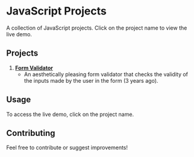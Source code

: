 # JavaScript Projects

A collection of JavaScript projects. Click on the project name to view the live demo.

## Projects

1. **[Form Validator](https://helioman.github.io/here_JS_projects/index.html)**
   - An aesthetically pleasing form validator that checks the validity of the inputs made by the user in the form (3 years ago).

## Usage

To access the live demo, click on the project name.

## Contributing

Feel free to contribute or suggest improvements!

